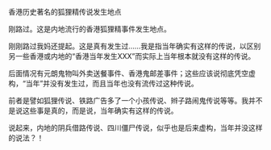 香港历史著名的狐狸精传说发生地点

刚路过。这是内地流行的香港狐狸精事件发生地点。

刚刚路过我妈还提起。这是真有发生过……我是指当年确实有这样的传说，以区别另一些香港或内地的“香港当年发生XXX”而实际上当年根本就没有这样的传说。

后面情况有元朗鬼物叫外卖送餐事件、香港鬼邮差事件；这些应该说彻底凭空虚构，“当年”并没有发生过，而且当年也没有流传过这种传说。

前者是譬如狐狸传说、铁路广告多了一个小孩传说、辫子路闹鬼传说等等。我并不是说这些事是真的，而是说，当年确实有这样的传说。

说起来，内地的阴兵借路传说、四川僵尸传说，似乎也是后来虚构，当年并没这样的说法？！
